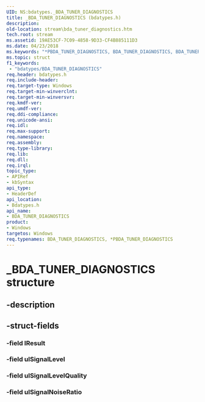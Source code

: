 ```yaml
---
UID: NS:bdatypes._BDA_TUNER_DIAGNOSTICS
title: _BDA_TUNER_DIAGNOSTICS (bdatypes.h)
description: 
old-location: stream\bda_tuner_diagnostics.htm
tech.root: stream
ms.assetid: 19AE53CF-7C09-4858-9D33-CF4B885111D3
ms.date: 04/23/2018
ms.keywords: "*PBDA_TUNER_DIAGNOSTICS, BDA_TUNER_DIAGNOSTICS, BDA_TUNER_DIAGNOSTICS structure [Streaming Media Devices], PBDA_TUNER_DIAGNOSTICS, PBDA_TUNER_DIAGNOSTICS structure pointer [Streaming Media Devices], _BDA_TUNER_DIAGNOSTICS, bdatypes/BDA_TUNER_DIAGNOSTICS, bdatypes/PBDA_TUNER_DIAGNOSTICS, stream.bda_tuner_diagnostics"
ms.topic: struct
f1_keywords:
 - "bdatypes/BDA_TUNER_DIAGNOSTICS"
req.header: bdatypes.h
req.include-header: 
req.target-type: Windows
req.target-min-winverclnt: 
req.target-min-winversvr: 
req.kmdf-ver: 
req.umdf-ver: 
req.ddi-compliance: 
req.unicode-ansi: 
req.idl: 
req.max-support: 
req.namespace: 
req.assembly: 
req.type-library: 
req.lib: 
req.dll: 
req.irql: 
topic_type:
- APIRef
- kbSyntax
api_type:
- HeaderDef
api_location:
- Bdatypes.h
api_name:
- BDA_TUNER_DIAGNOSTICS
product:
- Windows
targetos: Windows
req.typenames: BDA_TUNER_DIAGNOSTICS, *PBDA_TUNER_DIAGNOSTICS
---
```


# _BDA_TUNER_DIAGNOSTICS structure


## -description





## -struct-fields




### -field lResult


### -field ulSignalLevel


### -field ulSignalLevelQuality


### -field ulSignalNoiseRatio

